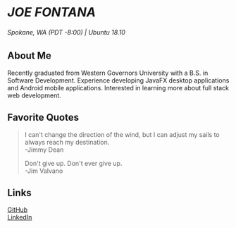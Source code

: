 # _JOE FONTANA_
###### Spokane, WA (PDT -8:00) | Ubuntu 18.10

## About Me
Recently graduated from Western Governors University with a B.S. in Software Development. Experience developing JavaFX desktop applications and Android mobile applications. Interested in learning more about full stack web development.

## Favorite Quotes
>  I can't change the direction of the wind, but I can adjust my sails to always reach my destination.  
>-Jimmy Dean  
>
>  Don't give up. Don't ever give up.  
>-Jim Valvano

## Links
[GitHub][1]  
[LinkedIn][2]

[1]: https://github.com/jfonta9        "GitHub"
[2]: https://www.linkedin.com/in/joe-fontana-024a04b5/  "LinkedIn"
